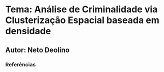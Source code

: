 # Tema: Análise de Criminalidade via Clusterização Espacial baseada em densidade
## Autor: Neto Deolino


### Referências
